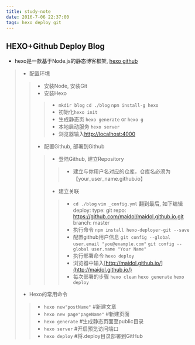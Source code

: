```yaml
---
title: study-note
date: 2016-7-06 22:37:00
tags: hexo deploy git
---
```


HEXO+Github Deploy Blog
--------------
- hexo是一款基于Node.js的静态博客框架, [hexo github](https://github.com/hexojs/hexo)
>- 配置环境
>>- 安装Node, 安装Git
>>- 安装Hexo
>>>- `mkdir blog` `cd ./blog` `npm install-g hexo` 
>>>- 初始化`hexo init`
>>>- 生成静态页 `hexo generate` or `hexo g`
>>>- 本地启动服务 `hexo server`
>>>- 浏览器输入[http://localhost:4000](http://localhost:4000])
>>- 配置Github, 部署到Github
>>>- 登陆Github, 建立Repository
>>>>- 建立与你用户名对应的仓库，仓库名必须为【your_user_name.github.io】
>>>- 建立关联
>>>>- `cd ./blog`  `vim _config.yml` 翻到最后, 如下编辑
      deploy:
        type: git
        repo: https://github.com/maidol/maidol.github.io.git
        branch: master
>>>>- 执行命令 `npm install hexo-deployer-git --save`
>>>>- 配置github用户信息 `git config --global user.email "you@example.com"` `git config --global user.name "Your Name"`
>>>>- 执行部署命令 `hexo deploy`
>>>>- 浏览器中输入[http://maidol.github.io/](http://maidol.github.io/)
>>>>- 每次部署的步骤 `hexo clean` `hexo generate` `hexo deploy`
>- Hexo的常用命令
>>- `hexo new"postName"` #新建文章
>>- `hexo new page"pageName"` #新建页面
>>- `hexo generate` #生成静态页面至public目录
>>- `hexo server` #开启预览访问端口
>>- `hexo deploy` #将.deploy目录部署到GitHub